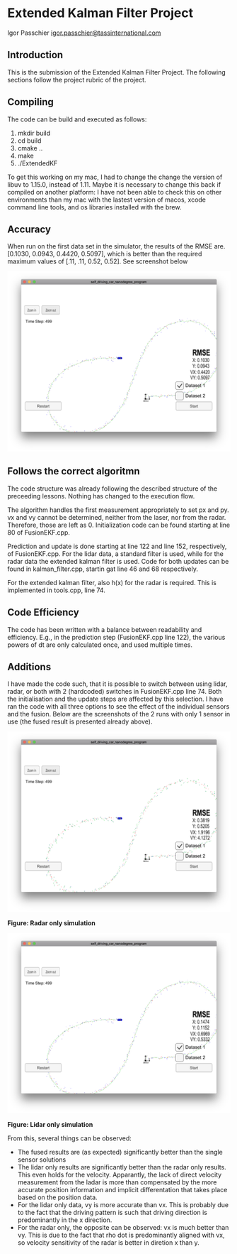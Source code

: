 # Extended Kalman Filter Project 

Igor Passchier
igor.passchier@tassinternational.com

## Introduction
This is the submission of the Extended Kalman Filter Project. The following sections follow the project rubric of the project.

## Compiling
The code can be build and executed as follows:

1. mkdir build
2. cd build
3. cmake ..
4. make
5. ./ExtendedKF

To get this working on my mac, I had to change the change the version of libuv to 1.15.0, instead of 1.11. Maybe it is necessary to change this back if compiled on another platform: I have not been able to check this on other environments than my mac with the lastest version of macos, xcode command line tools, and os libraries installed with the brew.

## Accuracy

When run on the first data set in the simulator, the results of the RMSE are. [0.1030, 0.0943, 0.4420, 0.5097], which is better than the required maximum values of [.11, .11, 0.52, 0.52]. See screenshot below

![performance](Docs/combined.png)

## Follows the correct algoritmn
The code structure was already following the described structure of the preceeding lessons. Nothing has changed to the execution flow.

The algorithm handles the first measurement appropriately to set px and py. vx and vy cannot be determined, neither from the laser, nor from the radar. Therefore, those are left as 0. Initialization code can be found starting at line 80 of FusionEKF.cpp.

Prediction and update is done starting at line 122 and line 152, respectively, of FusionEKF.cpp. For the lidar data, a standard filter is used, while for the radar data the extended kalman filter is used. Code for both updates can be found in kalman_filter.cpp, startin gat line 46 and 68 respectively.

For the extended kalman filter, also h(x) for the radar is required. This is implemented in tools.cpp, line 74.                 

## Code Efficiency
The code has been written with a balance between readability and efficiency. E.g., in the prediction step (FusionEKF.cpp line 122), the various powers of dt are only calculated once, and used multiple times.

## Additions
I have made the code such, that it is possible to switch between using lidar, radar, or both with 2 (hardcoded) switches in FusionEKF.cpp line 74. Both the initialisation and the update steps are affected by this selection. I have ran the code with all three options to see the effect of the individual sensors and the fusion. Below are the screenshots of the 2 runs with only 1 sensor in use (the fused result is presented already above).

![radar](Docs/radar.png)

**Figure: Radar only simulation**

![lidar](Docs/lidar.png)

**Figure: Lidar only simulation**

From this, several things can be observed:

* The fused results are (as expected) significantly better than the single sensor solutions
* The lidar only results are significantly better than the radar only results. This even holds for the velocity. Apparantly, the lack of direct velocity measurement from the ladar is more than compensated by the more accurate position information and implicit differentation that takes place based on the position data.
* For the lidar only data, vy is more accurate than vx. This is probably due to the fact that the driving pattern is such that driving direction is predominantly in the x direction.
* For the radar only, the opposite can be observed: vx is much better than vy. This is due to the fact that rho dot is predominantly aligned with vx, so velocity sensitivity of the radar is better in diretion x than y.

